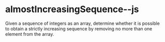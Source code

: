 # almostIncreasingSequence--js
Given a sequence of integers as an array, determine whether it is possible to obtain a strictly increasing sequence by removing no more than one element from the array.
